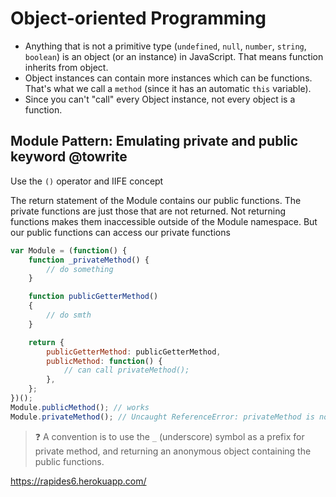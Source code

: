 # Object-oriented Programming



* Anything that is not a primitive type (`undefined`, `null`, `number`, `string`, `boolean`) is an object (or an instance) in JavaScript. That means function inherits from object.
* Object instances can contain more instances which can be functions. That's what we call a `method` (since it has an automatic `this` variable).
* Since you can't "call" every Object instance, not every object is a function.

## Module Pattern: Emulating private and public keyword @towrite
Use the `()` operator and IIFE concept

The return statement of the Module contains our public functions. The private functions are just those that are not returned. Not returning functions makes them inaccessible outside of the Module namespace. But our public functions can access our private functions

```js
var Module = (function() {
    function _privateMethod() {
        // do something
    }

    function publicGetterMethod()
    {
        // do smth
    }

    return {
        publicGetterMethod: publicGetterMethod,
        publicMethod: function() {
            // can call privateMethod();
        },
    };
})();
Module.publicMethod(); // works
Module.privateMethod(); // Uncaught ReferenceError: privateMethod is not defined
```

> ❓ A convention is to use the `_` (underscore) symbol as a prefix for private method, and returning an anonymous object containing the public functions.



https://rapides6.herokuapp.com/